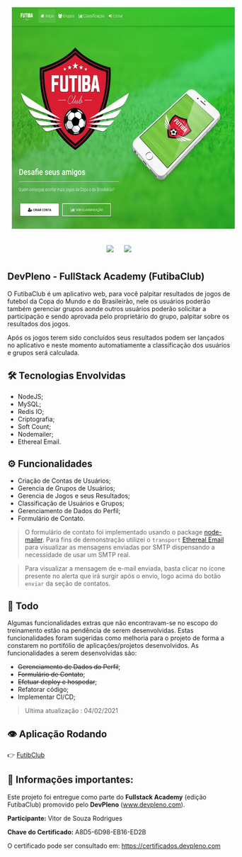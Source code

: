 <p align="center">
<img style="-webkit-user-select: none;padding: 10px;" src="https://raw.githubusercontent.com/vs0uz4/futibaclub/master/support_files/screenshot/futibaclub.webp" height="500">
</p>
<p align="center">
<img style="-webkit-user-select: none;padding: 10px;" src="https://upload.wikimedia.org/wikipedia/commons/d/d9/Node.js_logo.svg" height="80"> 
<img style="-webkit-user-select: none;padding: 10px;" src="https://upload.wikimedia.org/wikipedia/en/thumb/6/6b/Redis_Logo.svg/1200px-Redis_Logo.svg.png" height="70">
</p>

## DevPleno - FullStack Academy (FutibaClub)
O FutibaClub é um aplicativo web, para você palpitar resultados de jogos de futebol da Copa do Mundo e do Brasileirão, nele os usuários poderão também gerenciar grupos aonde outros usuários poderão solicitar a participação e sendo aprovada pelo proprietário do grupo, palpitar sobre os resultados dos jogos.

Após os jogos terem sido concluídos seus resultados podem ser lançados no aplicativo e neste momento automatiamente a classificação dos usuários e grupos será calculada.

## :hammer_and_wrench: Tecnologias Envolvidas
- NodeJS;
- MySQL;
- Redis IO;
- Criptografia;
- Soft Count;
- Nodemailer;
- Ethereal Email.

## :gear: Funcionalidades

- Criação de Contas de Usuários;
- Gerencia de Grupos de Usuários;
- Gerencia de Jogos e seus Resultados;
- Classificação de Usuários e Grupos;
- Gerenciamento de Dados do Perfil;
- Formulário de Contato.

> O formulário de contato foi implementado usando o package [node-mailer](https://nodemailer.com/about/). Para fins de demonstração utilizei o `transport` [Ethereal Email](https://ethereal.email/) para visualizar as mensagens enviadas por SMTP dispensando a necessidade de usar um SMTP real.

> Para visualizar a mensagem de e-mail enviada, basta clicar no ícone presente no alerta que irá surgir após o envio, logo acima do botão `enviar` da seção de contatos.

## :open_book: Todo
Algumas funcionalidades extras que não encontravam-se no escopo do treinamento estão na pendência de serem desenvolvidas. Estas funcionalidades foram sugeridas como melhoria para o projeto de forma a constarem no portifólio de aplicações/projetos desenvolvidos. As funcionalidades a serem desenvolvidas são:
- ~~Gerenciamento de Dados do Perfil~~;
- ~~Formulário de Contato~~;
- ~~Efetuar deploy e hospedar~~;
- Refatorar código;
- Implementar CI/CD; 

> Ultima atualização : 04/02/2021

## :eye: Aplicação Rodando
:point_right: [FutibClub](https://futibclub.herokuapp.com/)

## :anger: Informações importantes:

Este projeto foi entregue como parte do **Fullstack Academy** (edição FutibaClub) promovido pelo **DevPleno** (www.devpleno.com).

**Participante:** Vitor de Souza Rodrigues

**Chave do Certificado:** A8D5-6D98-EB16-ED2B

O certificado pode ser consultado em: https://certificados.devpleno.com
